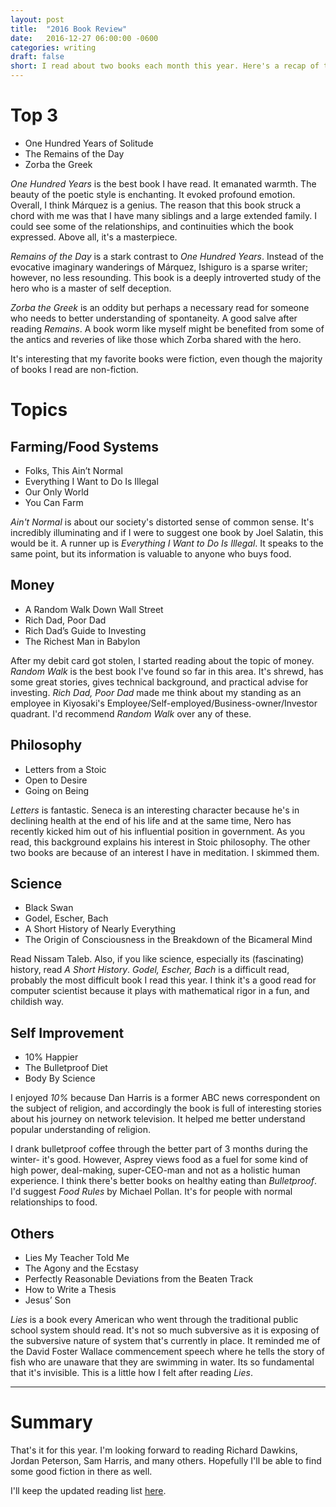 ```yaml
---
layout: post
title:  "2016 Book Review"
date:   2016-12-27 06:00:00 -0600
categories: writing
draft: false
short: I read about two books each month this year. Here's a recap of the books I enjoyed or found the most useful.
---
```


# Top 3

* One Hundred Years of Solitude
* The Remains of the Day
* Zorba the Greek

*One Hundred Years* is the best book I have read. It emanated warmth. The beauty of the poetic style is enchanting. It evoked profound emotion. Overall, I think Márquez is a genius. The reason that this book struck a chord with me was that I have many siblings and a large extended family. I could see some of the relationships, and continuities which the book expressed. Above all, it's a masterpiece.

*Remains of the Day* is a stark contrast to *One Hundred Years*. Instead of the evocative imaginary wanderings of Márquez, Ishiguro is a sparse writer; however, no less resounding. This book is a deeply introverted study of the hero who is a master of self deception.

*Zorba the Greek* is an oddity but perhaps a necessary read for someone who needs to better understanding of spontaneity. A good salve after reading *Remains*. A book worm like myself might be benefited from some of the antics and reveries of like those which Zorba shared with the hero.

It's interesting that my favorite books were fiction, even though the majority of books I read are non-fiction.

# Topics

## Farming/Food Systems

* Folks, This Ain’t Normal
* Everything I Want to Do Is Illegal
* Our Only World
* You Can Farm

*Ain't Normal* is about our society's distorted sense of common sense. It's incredibly illuminating and if I were to suggest one book by Joel Salatin, this would be it. A runner up is *Everything I Want to Do Is Illegal*. It speaks to the same point, but its information is valuable to anyone who buys food.

## Money

* A Random Walk Down Wall Street
* Rich Dad, Poor Dad
* Rich Dad’s Guide to Investing
* The Richest Man in Babylon

After my debit card got stolen, I started reading about the topic of money. *Random Walk* is the best book I've found so far in this area. It's shrewd, has some great stories, gives technical background, and practical advise for investing. *Rich Dad, Poor Dad* made me think about my standing as an employee in Kiyosaki's Employee/Self-employed/Business-owner/Investor quadrant. I'd recommend *Random Walk* over any of these.

## Philosophy

* Letters from a Stoic
* Open to Desire
* Going on Being

*Letters* is fantastic. Seneca is an interesting character because he's in declining health at the end of his life and at the same time, Nero has recently kicked him out of his influential position in government. As you read, this background explains his interest in Stoic philosophy. 
The other two books are because of an interest I have in meditation. I skimmed them.

## Science

* Black Swan
* Godel, Escher, Bach
* A Short History of Nearly Everything
* The Origin of Consciousness in the Breakdown of the Bicameral Mind

Read Nissam Taleb. Also, if you like science, especially its (fascinating) history, read *A Short History*. *Godel, Escher, Bach* is a difficult read, probably the most difficult book I read this year. I think it's a good read for computer scientist because it plays with mathematical rigor in a fun, and childish way.

## Self Improvement

* 10% Happier
* The Bulletproof Diet
* Body By Science

I enjoyed *10%* because Dan Harris is a former ABC news correspondent on the subject of religion, and accordingly the book is full of interesting stories about his journey on network television. It helped me better understand popular understanding of religion. 

I drank bulletproof coffee through the better part of 3 months during the winter- it's good. However, Asprey views food as a fuel for some kind of high power, deal-making, super-CEO-man and not as a holistic human experience. I think there's better books on healthy eating than *Bulletproof*. I'd suggest *Food Rules* by Michael Pollan. It's for people with normal relationships to food.

## Others 

* Lies My Teacher Told Me
* The Agony and the Ecstasy
* Perfectly Reasonable Deviations from the Beaten Track
* How to Write a Thesis
* Jesus’ Son

*Lies* is a book every American who went through the traditional public school system should read. It's not so much subversive as it is exposing of the subversive nature of system that's currently in place. It reminded me of the David Foster Wallace commencement speech where he tells the story of fish who are unaware that they are swimming in water. Its so fundamental that it's invisible. This is a little how I felt after reading *Lies*.

______

# Summary

That's it for this year. I'm looking forward to reading Richard Dawkins, Jordan Peterson, Sam Harris, and many others. Hopefully I'll be able to find some good fiction in there as well.

I'll keep the updated reading list [here](/reading).
